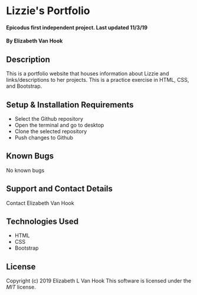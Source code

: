 # Lizzie's Portfolio

#### Epicodus first independent project. Last updated 11/3/19

#### By **Elizabeth Van Hook**

## Description
This is a portfolio website that houses information about Lizzie and links/descriptions to her projects. This is a practice exercise in HTML, CSS, and Bootstrap.

## Setup & Installation Requirements
* Select the Github repository
* Open the terminal and go to desktop
* Clone the selected repository
* Push changes to Github

## Known Bugs
No known bugs

## Support and Contact Details
Contact Elizabeth Van Hook

## Technologies Used
* HTML
* CSS
* Bootstrap

## License
Copyright (c) 2019 Elizabeth L Van Hook
This software is licensed under the _MIT_ license.
